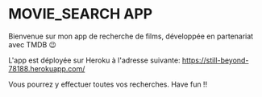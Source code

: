 # MOVIE_SEARCH APP

Bienvenue sur mon app de recherche de films, développée en partenariat avec TMDB :wink:

L'app est déployée sur Heroku à l'adresse suivante: https://still-beyond-78188.herokuapp.com/

Vous pourrez y effectuer toutes vos recherches. Have fun !!


